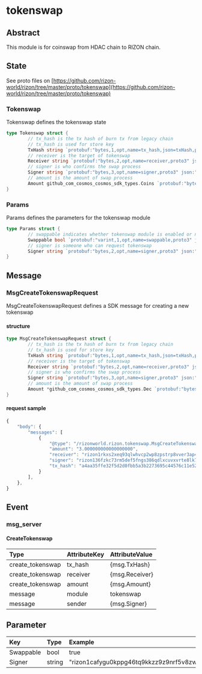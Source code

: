 # tokenswap

## Abstract

This module is for coinswap from HDAC chain to RIZON chain.

## State

See proto files on [https://github.com/rizon-world/rizon/tree/master/proto/tokenswap](https://github.com/rizon-world/rizon/tree/master/proto/tokenswap)

### Tokenswap

Tokenswap defines the tokenswap state

```go
type Tokenswap struct {
        // tx_hash is the tx hash of burn tx from legacy chain
        // tx_hash is used for store key
        TxHash string `protobuf:"bytes,1,opt,name=tx_hash,json=txHash,proto3" json:"tx_hash,omitempty"`
        // receiver is the target of tokenswap
        Receiver string `protobuf:"bytes,2,opt,name=receiver,proto3" json:"receiver,omitempty"`
        // signer is who confirms the swap process
        Signer string `protobuf:"bytes,3,opt,name=signer,proto3" json:"signer,omitempty"`
        // amount is the amount of swap process
        Amount github_com_cosmos_cosmos_sdk_types.Coins `protobuf:"bytes,4,rep,name=amount,proto3,castrepeated=github.com/cosmos/cosmos-sdk/types.Coins" json:"amount"`
}
```

### Params

Params defines the parameters for the tokenswap module

```go
type Params struct {
        // swappable indicates whether tokenswap module is enabled or not
        Swappable bool `protobuf:"varint,1,opt,name=swappable,proto3" json:"swappable,omitempty" yaml:"swappable"`
        // signer is someone who can request tokenswap
        Signer string `protobuf:"bytes,2,opt,name=signer,proto3" json:"signer,omitempty" yaml:"signer"`
}
```

## Message

### MsgCreateTokenswapRequest

MsgCreateTokenswapRequest defines a SDK message for creating a new tokenswap

#### structure

```go
type MsgCreateTokenswapRequest struct {
        // tx_hash is the tx hash of burn tx from legacy chain
        // tx_hash is used for store key
        TxHash string `protobuf:"bytes,1,opt,name=tx_hash,json=txHash,proto3" json:"tx_hash,omitempty" yaml:"tx_hash"`
        // receiver is the target of tokenswap
        Receiver string `protobuf:"bytes,2,opt,name=receiver,proto3" json:"receiver,omitempty" yaml:"receiver"`
        // signer is who confirms the swap process
        Signer string `protobuf:"bytes,3,opt,name=signer,proto3" json:"signer,omitempty" yaml:"signer"`
        // amount is the amount of swap process
        Amount *github_com_cosmos_cosmos_sdk_types.Dec `protobuf:"bytes,4,opt,name=amount,proto3,customtype=github.com/cosmos/cosmos-sdk/types.Dec" json:"amount,omitempty"`
}
```

#### request sample

```javascript
{
    "body": {
        "messages": [
            {
                "@type": "/rizonworld.rizon.tokenswap.MsgCreateTokenswapRequest",
                "amount": "3.000000000000000000",
                "receiver": "rizon1rkxs2xeq93qlwhvcp2wp8zpstrp8vver3ap4y5",
                "signer": "rizon136fzkc73rm5def5fngs386qdlxcuvxvrte8lk7",
                "tx_hash": "a4aa35ffe32f5d2d0fbb5a3b2273695c44576c11e529760f0fbf7ed16d90e99f"
            }
        ],
    },
}
```

## Event

### msg\_server

#### CreateTokenswap

| Type | AttributeKey | AttributeValue |
| :--- | :--- | :--- |
| create\_tokenswap | tx\_hash | {msg.TxHash} |
| create\_tokenswap | receiver | {msg.Receiver} |
| create\_tokenswap | amount | {msg.Amount} |
| message | module | tokenswap |
| message | sender | {msg.Signer} |

## Parameter

| Key | Type | Example |
| :--- | :--- | :--- |
| Swappable | bool | true |
| Signer | string | "rizon1cafygu0kppg46tq9kkzz9z9nrf5v8zwwnf5t9l" |

